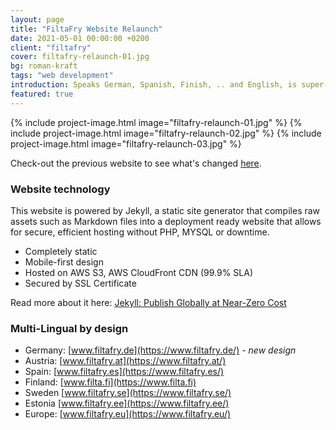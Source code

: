 ```yaml
---
layout: page
title: "FiltaFry Website Relaunch"
date: 2021-05-01 00:00:00 +0200
client: "filtafry"
cover: filtafry-relaunch-01.jpg
bg: roman-kraft
tags: "web development"
introduction: Speaks German, Spanish, Finish, .. and English, is super-fast and runs without server - of course.
featured: true
---
```


{% include project-image.html image="filtafry-relaunch-01.jpg" %}
{% include project-image.html image="filtafry-relaunch-02.jpg" %}
{% include project-image.html image="filtafry-relaunch-03.jpg" %}

Check-out the previous website to see what's changed [here](/work/filtafry-website/).

### Website technology

This website is powered by Jekyll, a static site generator that compiles raw assets such as Markdown files into a deployment ready website that allows for secure, efficient hosting without PHP, MYSQL or downtime.

- Completely static
- Mobile-first design
- Hosted on AWS S3, AWS CloudFront CDN (99.9% SLA)
- Secured by SSL Certificate

Read more about it here: [Jekyll: Publish Globally at Near-Zero Cost](/dev/jekyll-publish-globally-at-near-zero-cost/)

### Multi-Lingual by design

- Germany: [www.filtafry.de](https://www.filtafry.de/) _- new design_
- Austria: [www.filtafry.at](https://www.filtafry.at/)
- Spain: [www.filtafry.es](https://www.filtafry.es/)
- Finland: [www.filta.fi](https://www.filta.fi)
- Sweden [www.filtafry.se](https://www.filtafry.se/)
- Estonia [www.filtafry.ee](https://www.filtafry.ee/)
- Europe: [www.filtafry.eu](https://www.filtafry.eu/)
